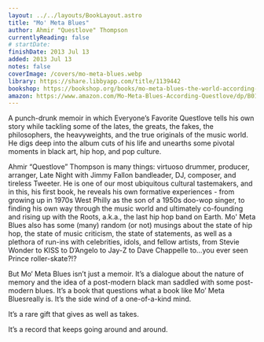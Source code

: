 ```yaml
---
layout: ../../layouts/BookLayout.astro
title: "Mo' Meta Blues"
author: Ahmir "Questlove" Thompson
currentlyReading: false
# startDate:
finishDate: 2013 Jul 13
added: 2013 Jul 13
notes: false
coverImage: /covers/mo-meta-blues.webp
library: https://share.libbyapp.com/title/1139442
bookshop: https://bookshop.org/books/mo-meta-blues-the-world-according-to-questlove-9781455501373/9781455501373
amazon: https://www.amazon.com/Mo-Meta-Blues-According-Questlove/dp/B01LTHXJTG
---
```


A punch-drunk memoir in which Everyone’s Favorite Questlove tells his own story while tackling some of the lates, the greats, the fakes, the philosophers, the heavyweights, and the true originals of the music world. He digs deep into the album cuts of his life and unearths some pivotal moments in black art, hip hop, and pop culture.

Ahmir “Questlove” Thompson is many things: virtuoso drummer, producer, arranger, Late Night with Jimmy Fallon bandleader, DJ, composer, and tireless Tweeter. He is one of our most ubiquitous cultural tastemakers, and in this, his first book, he reveals his own formative experiences - from growing up in 1970s West Philly as the son of a 1950s doo-wop singer, to finding his own way through the music world and ultimately co-founding and rising up with the Roots, a.k.a., the last hip hop band on Earth. Mo' Meta Blues also has some (many) random (or not) musings about the state of hip hop, the state of music criticism, the state of statements, as well as a plethora of run-ins with celebrities, idols, and fellow artists, from Stevie Wonder to KISS to D’Angelo to Jay-Z to Dave Chappelle to...you ever seen Prince roller-skate?!?

But Mo‘ Meta Blues isn’t just a memoir. It’s a dialogue about the nature of memory and the idea of a post-modern black man saddled with some post-modern blues. It’s a book that questions what a book like Mo’ Meta Bluesreally is. It’s the side wind of a one-of-a-kind mind.

It’s a rare gift that gives as well as takes.

It’s a record that keeps going around and around.  

